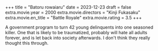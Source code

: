 +++
title = "Batoru rowaiaru"
date = 2023-12-23
draft = false
extra.movie.year = 2000
extra.movie.directors = "Kinji Fukasaku"
extra.movie.en_title = "Battle Royale"
extra.movie.rating = 3.5
+++

A government program to turn 42 young delinquents into one seasoned killer. One that is likely to be traumatized, probably will hate all adults forever, and is let back into society afterwards. I don't think they really thought this through.<!-- more -->